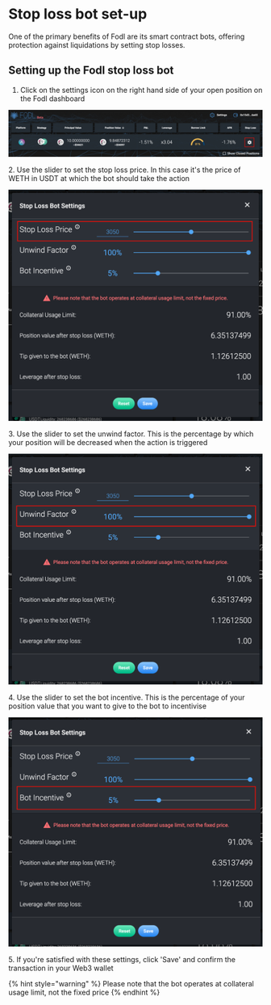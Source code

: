 # Stop loss bot set-up

One of the primary benefits of Fodl are its smart contract bots, offering protection against liquidations by setting stop losses.

## Setting up the Fodl stop loss bot

1. Click on the settings icon on the right hand side of your open position on the Fodl dashboard

![](<../.gitbook/assets/Screenshot 2021-10-05 at 12.33.22.png>)

2\. Use the slider to set the stop loss price. In this case it's the price of WETH in USDT at which the bot should take the action

![](<../.gitbook/assets/Screenshot 2021-10-05 at 12.34.15.png>)

3\. Use the slider to set the unwind factor. This is the percentage by which your position will be decreased when the action is triggered

![](<../.gitbook/assets/Screenshot 2021-10-05 at 12.36.36.png>)

4\. Use the slider to set the bot incentive. This is the percentage of your position value that you want to give to the bot to incentivise

![](<../.gitbook/assets/Screenshot 2021-10-05 at 12.43.59.png>)

5\. If you're satisfied with these settings, click 'Save' and confirm the transaction in your Web3 wallet

{% hint style="warning" %}
Please note that the bot operates at collateral usage limit, not the fixed price
{% endhint %}

